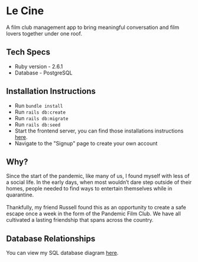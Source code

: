<h1>Le Cine</h1>
A film club management app to bring meaningful conversation and film lovers together under one roof.

<h2>Tech Specs</h2>

- Ruby version - 2.6.1
- Database - PostgreSQL

<h2>Installation Instructions</h2>

- Run `bundle install`
- Run `rails db:create`
- Run `rails db:migrate`
- Run `rails db:seed`
- Start the frontend server, you can find those installations instructions <a href="https://github.com/abeciana1/le-cine-frontend">here</a>.
- Navigate to the "Signup" page to create your own account

<h2>Why?</h2>
Since the start of the pandemic, like many of us, I found myself with less of a social life. In the early days, when most wouldn’t dare step outside of their homes, people needed to find ways to entertain themselves while in quarantine.
<br />
<br />
Thankfully, my friend Russell found this as an opportunity to create a safe escape once a week in the form of the Pandemic Film Club. We have all cultivated a lasting friendship that spans across the country.

<h2>Database Relationships</h2>

You can view my SQL database diagram <a href="https://drawsql.app/alex-beciana/diagrams/film-club-core" alt="Le Cine Database Diagrams">here</a>.
